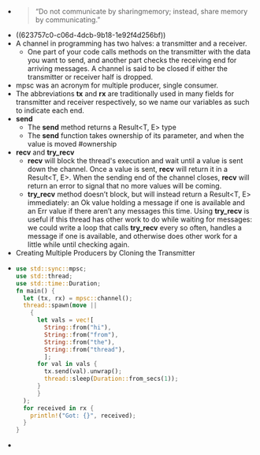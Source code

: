- > “Do not communicate by sharingmemory; instead, share memory by communicating.”
- ((623757c0-c06d-4dcb-9b18-1e92f4d256bf))
- A channel in programming has two halves: a transmitter and a receiver.
	- One part of your code calls methods on the transmitter with the data you want to send, and another part checks the receiving end for arriving messages. A channel is said to be closed if either the transmitter or receiver half is dropped.
- mpsc was an acronym for multiple producer, single consumer.
- The abbreviations **tx** and **rx** are traditionally used in many fields for transmitter and receiver respectively, so we name our variables as such to indicate each end.
- **send**
	- The **send** method returns a Result<T, E> type
	- The **send** function takes ownership of its parameter, and when the value is moved #ownership
- **recv** and **try_recv**
	- **recv** will block the thread's execution and wait until a value is sent down the channel. Once a value is sent, **recv** will return it in a Result<T, E>. When the sending end of the channel closes, **recv** will return an error to signal that no more values will be coming.
	- **try_recv** method doesn’t block, but will instead return a Result<T, E> immediately: an Ok value holding a message if one is available and an Err value if there aren’t any messages this time. Using **try_recv** is useful if this thread has other work to do while waiting for messages: we could write a loop that calls **try_recv** every so often, handles a message if one is available, and otherwise does other work for a little while until checking again.
- Creating Multiple Producers by Cloning the Transmitter
- ```rust
  use std::sync::mpsc;
  use std::thread;
  use std::time::Duration;
  fn main() {
    let (tx, rx) = mpsc::channel();
    thread::spawn(move || 
      {
        let vals = vec![
          String::from("hi"),
          String::from("from"),
          String::from("the"),
          String::from("thread"),
          ];
        for val in vals {
          tx.send(val).unwrap();
          thread::sleep(Duration::from_secs(1));
        }  
    	}
    );
    for received in rx {
      println!("Got: {}", received); 
    }
  }
  ```
-